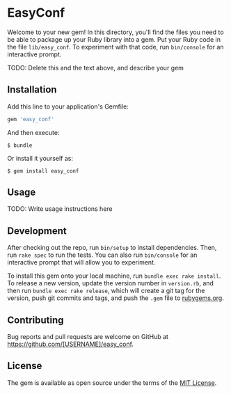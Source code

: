 # EasyConf

Welcome to your new gem! In this directory, you'll find the files you need to be able to package up your Ruby library into a gem. Put your Ruby code in the file `lib/easy_conf`. To experiment with that code, run `bin/console` for an interactive prompt.

TODO: Delete this and the text above, and describe your gem

## Installation

Add this line to your application's Gemfile:

```ruby
gem 'easy_conf'
```

And then execute:

    $ bundle

Or install it yourself as:

    $ gem install easy_conf

## Usage

TODO: Write usage instructions here

## Development

After checking out the repo, run `bin/setup` to install dependencies. Then, run `rake spec` to run the tests. You can also run `bin/console` for an interactive prompt that will allow you to experiment.

To install this gem onto your local machine, run `bundle exec rake install`. To release a new version, update the version number in `version.rb`, and then run `bundle exec rake release`, which will create a git tag for the version, push git commits and tags, and push the `.gem` file to [rubygems.org](https://rubygems.org).

## Contributing

Bug reports and pull requests are welcome on GitHub at https://github.com/[USERNAME]/easy_conf.


## License

The gem is available as open source under the terms of the [MIT License](http://opensource.org/licenses/MIT).

